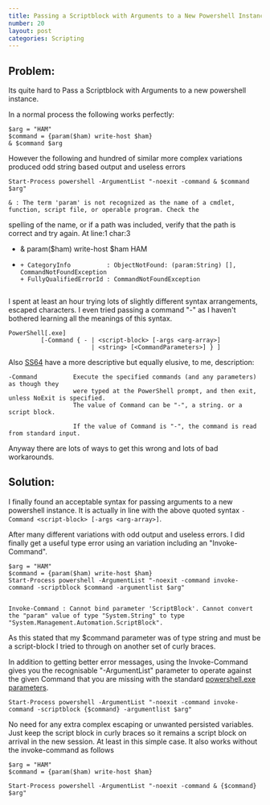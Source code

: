 ```yaml
---
title: Passing a Scriptblock with Arguments to a New Powershell Instance
number: 20
layout: post
categories: Scripting
---
```


## Problem:
Its quite hard to Pass a Scriptblock with Arguments to a new powershell instance.  

In a normal process the following works perfectly:

    $arg = "HAM"
    $command = {param($ham) write-host $ham}
    & $command $arg

However the following and hundred of similar more complex variations produced odd string based output and useless errors

    Start-Process powershell -ArgumentList "-noexit -command & $command $arg"

    & : The term 'param' is not recognized as the name of a cmdlet, function, script file, or operable program. Check the
spelling of the name, or if a path was included, verify that the path is correct and try again.
At line:1 char:3
+ & param($ham) write-host $ham HAM
+   ~~~~~
    + CategoryInfo          : ObjectNotFound: (param:String) [], CommandNotFoundException
    + FullyQualifiedErrorId : CommandNotFoundException


I spent at least an hour trying lots of slightly different syntax arrangements, escaped characters.  I even tried passing a command "-" as I haven't bothered learning all the meanings of this syntax.

    PowerShell[.exe]
             [-Command { - | <script-block> [-args <arg-array>]
                           | <string> [<CommandParameters>] } ]

Also [SS64](https://ss64.com/ps/powershell.html) have a more descriptive but equally elusive, to me, description:

    -Command          Execute the specified commands (and any parameters) as though they
                      were typed at the PowerShell prompt, and then exit, unless NoExit is specified.
                      The value of Command can be "-", a string. or a script block.

                      If the value of Command is "-", the command is read from standard input.


Anyway there are lots of ways to get this wrong and lots of bad workarounds.



## Solution:
I finally found an acceptable syntax for passing arguments to a new powershell instance.  It is actually in line with the above quoted syntax `-Command <script-block> [-args <arg-array>]`.  

After many different variations with odd output and useless errors. I did finally get a useful type error using an variation including an "Invoke-Command".

    $arg = "HAM"
    $command = {param($ham) write-host $ham}
    Start-Process powershell -ArgumentList "-noexit -command invoke-command -scriptblock $command -argumentlist $arg"


    Invoke-Command : Cannot bind parameter 'ScriptBlock'. Cannot convert the "param" value of type "System.String" to type
    "System.Management.Automation.ScriptBlock".


As this stated that my $command parameter was of type string and must be a script-block I tried to through on another set of curly braces.

In addition to getting better error messages, using the Invoke-Command gives you the recognisable "-ArgumentList" parameter to operate against the given Command that you are missing with the standard [powershell.exe parameters](https://docs.microsoft.com/en-us/powershell/scripting/core-powershell/console/powershell.exe-command-line-help?view=powershell-5.1).

    Start-Process powershell -ArgumentList "-noexit -command invoke-command -scriptblock {$command} -argumentlist $arg"

No need for any extra complex escaping or unwanted persisted variables.  Just keep the script block in curly braces so it remains a script block on arrival in the new session.  At least in this simple case.  It also works without the invoke-command as follows

    $arg = "HAM"
    $command = {param($ham) write-host $ham}

    Start-Process powershell -ArgumentList "-noexit -command & {$command}  $arg"
